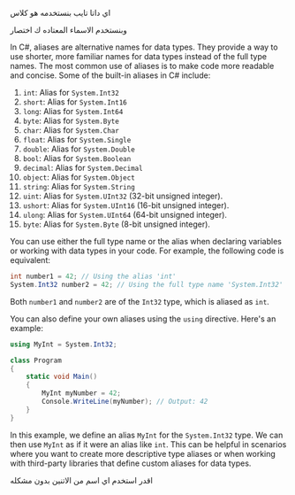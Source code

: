 اي داتا تايب بنستخدمه هو كلاس

وبنستخدم الاسماء المعتاده ك اختصار

In C#, aliases are alternative names for data types. They provide a way to use shorter, more familiar names for data types instead of the full type names. The most common use of aliases is to make code more readable and concise. Some of the built-in aliases in C# include:

1. `int`: Alias for `System.Int32`
2. `short`: Alias for `System.Int16`
3. `long`: Alias for `System.Int64`
4. `byte`: Alias for `System.Byte`
5. `char`: Alias for `System.Char`
6. `float`: Alias for `System.Single`
7. `double`: Alias for `System.Double`
8. `bool`: Alias for `System.Boolean`
9. `decimal`: Alias for `System.Decimal`
10. `object`: Alias for `System.Object`
11. `string`: Alias for `System.String`
12. `uint`: Alias for `System.UInt32` (32-bit unsigned integer).
13. `ushort`: Alias for `System.UInt16` (16-bit unsigned integer).
14. `ulong`: Alias for `System.UInt64` (64-bit unsigned integer).
15. `byte`: Alias for `System.Byte` (8-bit unsigned integer).

You can use either the full type name or the alias when declaring variables or working with data types in your code. For example, the following code is equivalent:

```C#
int number1 = 42; // Using the alias 'int'
System.Int32 number2 = 42; // Using the full type name 'System.Int32'
```

Both `number1` and `number2` are of the `Int32` type, which is aliased as `int`.

You can also define your own aliases using the `using` directive. Here's an example:

```C#
using MyInt = System.Int32;

class Program
{
    static void Main()
    {
        MyInt myNumber = 42;
        Console.WriteLine(myNumber); // Output: 42
    }
}
```

In this example, we define an alias `MyInt` for the `System.Int32` type. We can then use `MyInt` as if it were an alias like `int`. This can be helpful in scenarios where you want to create more descriptive type aliases or when working with third-party libraries that define custom aliases for data types.

اقدر استخدم اي اسم من الاتنين بدون مشكله